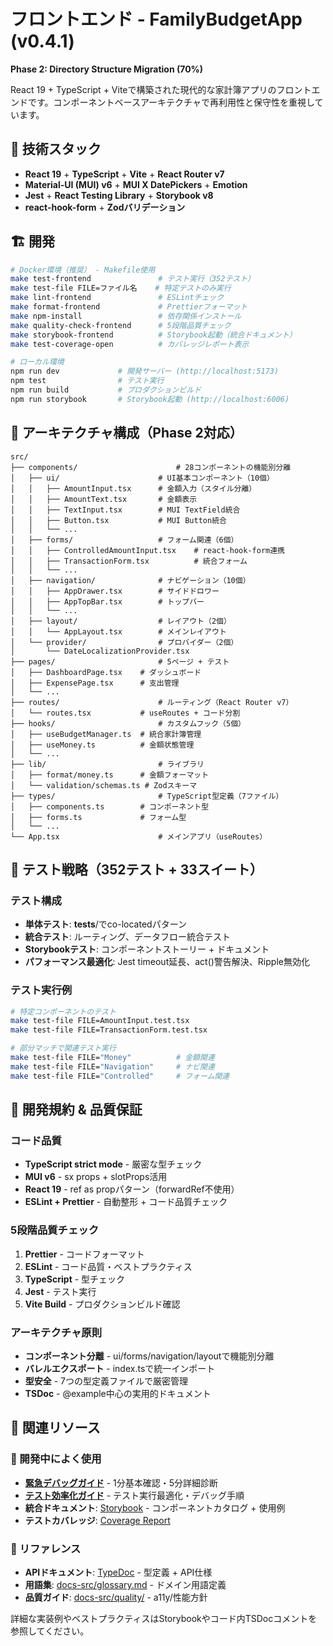 # フロントエンド - FamilyBudgetApp (v0.4.1)

**Phase 2: Directory Structure Migration (70%)**

React 19 + TypeScript + Viteで構築された現代的な家計簿アプリのフロントエンドです。コンポーネントベースアーキテクチャで再利用性と保守性を重視しています。

## 🚀 技術スタック

- **React 19** + **TypeScript** + **Vite** + **React Router v7**
- **Material-UI (MUI) v6** + **MUI X DatePickers** + **Emotion**
- **Jest** + **React Testing Library** + **Storybook v8**
- **react-hook-form** + **Zodバリデーション**

## 🏗 開発

```bash
# Docker環境（推奨） - Makefile使用
make test-frontend               # テスト実行（352テスト）
make test-file FILE=ファイル名    # 特定テストのみ実行
make lint-frontend               # ESLintチェック
make format-frontend             # Prettierフォーマット
make npm-install                 # 依存関係インストール
make quality-check-frontend      # 5段階品質チェック
make storybook-frontend          # Storybook起動（統合ドキュメント）
make test-coverage-open          # カバレッジレポート表示

# ローカル環境
npm run dev             # 開発サーバー (http://localhost:5173)
npm test                # テスト実行
npm run build           # プロダクションビルド
npm run storybook       # Storybook起動 (http://localhost:6006)
```

## 📁 アーキテクチャ構成（Phase 2対応）

```
src/
├── components/                      # 28コンポーネントの機能別分離
│   ├── ui/                      # UI基本コンポーネント（10個）
│   │   ├── AmountInput.tsx      # 金額入力（スタイル分離）
│   │   ├── AmountText.tsx       # 金額表示
│   │   ├── TextInput.tsx        # MUI TextField統合
│   │   ├── Button.tsx           # MUI Button統合
│   │   └── ...
│   ├── forms/                   # フォーム関連（6個）
│   │   ├── ControlledAmountInput.tsx    # react-hook-form連携
│   │   ├── TransactionForm.tsx          # 統合フォーム
│   │   └── ...
│   ├── navigation/              # ナビゲーション（10個）
│   │   ├── AppDrawer.tsx        # サイドドロワー
│   │   ├── AppTopBar.tsx        # トップバー
│   │   └── ...
│   ├── layout/                  # レイアウト（2個）
│   │   └── AppLayout.tsx        # メインレイアウト
│   └── provider/                # プロバイダー（2個）
│       └── DateLocalizationProvider.tsx
├── pages/                       # 5ページ + テスト
│   ├── DashboardPage.tsx    # ダッシュボード
│   ├── ExpensePage.tsx      # 支出管理
│   └── ...
├── routes/                      # ルーティング（React Router v7）
│   └── routes.tsx           # useRoutes + コード分割
├── hooks/                       # カスタムフック（5個）
│   ├── useBudgetManager.ts  # 統合家計簿管理
│   ├── useMoney.ts          # 金額状態管理
│   └── ...
├── lib/                         # ライブラリ
│   ├── format/money.ts      # 金額フォーマット
│   └── validation/schemas.ts # Zodスキーマ
├── types/                       # TypeScript型定義（7ファイル）
│   ├── components.ts        # コンポーネント型
│   ├── forms.ts             # フォーム型
│   └── ...
└── App.tsx                      # メインアプリ（useRoutes）
```

## 🧪 テスト戦略（352テスト + 33スイート）

### テスト構成

- **単体テスト**: **tests**/でco-locatedパターン
- **統合テスト**: ルーティング、データフロー統合テスト
- **Storybookテスト**: コンポーネントストーリー + ドキュメント
- **パフォーマンス最適化**: Jest timeout延長、act()警告解決、Ripple無効化

### テスト実行例

```bash
# 特定コンポーネントのテスト
make test-file FILE=AmountInput.test.tsx
make test-file FILE=TransactionForm.test.tsx

# 部分マッチで関連テスト実行
make test-file FILE="Money"          # 金額関連
make test-file FILE="Navigation"     # ナビ関連
make test-file FILE="Controlled"     # フォーム関連
```

## 📝 開発規約 & 品質保証

### コード品質

- **TypeScript strict mode** - 厳密な型チェック
- **MUI v6** - sx props + slotProps活用
- **React 19** - ref as propパターン（forwardRef不使用）
- **ESLint + Prettier** - 自動整形 + コード品質チェック

### 5段階品質チェック

1. **Prettier** - コードフォーマット
2. **ESLint** - コード品質・ベストプラクティス
3. **TypeScript** - 型チェック
4. **Jest** - テスト実行
5. **Vite Build** - プロダクションビルド確認

### アーキテクチャ原則

- **コンポーネント分離** - ui/forms/navigation/layoutで機能別分離
- **バレルエクスポート** - index.tsで統一インポート
- **型安全** - 7つの型定義ファイルで厳密管理
- **TSDoc** - @example中心の実用的ドキュメント

## 🔗 関連リソース

### 🎯 開発中によく使用

- **[緊急デバッグガイド](../docs-src/howto/debugging-guide.md)** - 1分基本確認・5分詳細診断
- **[テスト効率化ガイド](../docs-src/howto/testing-efficient.md)** - テスト実行最適化・デバッグ手順
- **統合ドキュメント**: [Storybook](http://localhost:6006) - コンポーネントカタログ + 使用例
- **テストカバレッジ**: [Coverage Report](./coverage/lcov-report/index.html)

### 📖 リファレンス

- **APIドキュメント**: [TypeDoc](./docs/index.html) - 型定義 + API仕様
- **用語集**: [docs-src/glossary.md](../docs-src/glossary.md) - ドメイン用語定義
- **品質ガイド**: [docs-src/quality/](../docs-src/quality/) - a11y/性能方針

詳細な実装例やベストプラクティスはStorybookやコード内TSDocコメントを参照してください。
